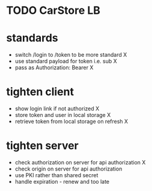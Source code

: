 # TODO CarStore LB

# standards
 - switch /login to /token to be more standard  X
 - use standard payload for token i.e. sub  X
 - pass as Authorization: Bearer <token>  X

# tighten client
 - show login link if not authorized X
 - store token and user in local storage  X
 - retrieve token from local storage on refresh  X

# tighten server
 - check authorization on server for api authorization X
 - check origin on server for api authorization
 - use PKI rather than shared secret
 - handle expiration - renew and too late
